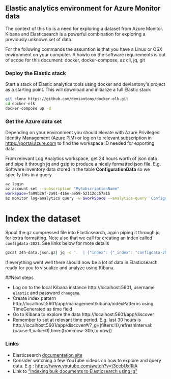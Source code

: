 ## Elastic analytics environment for Azure Monitor data

The context of this tip is a need for exploring a dataset from Azure Monitor. Kibana and Elasticsearch is a powerful combination 
for exploring a previously unknown set of data.


For the following commands the assumtion is that you have a Linux or OSX environment on your computer. 
A howto on the software requirements is out of scope for this document: docker, docker-compose, az cli, jq, git

### Deploy the Elastic stack
Start a stack of Elastic analytics tools using docker and deviantony's project as a starting point. This will download and initialize a full Elastic stack 
```bash
git clone https://github.com/deviantony/docker-elk.git
cd docker-elk
docker-compose up -d
```

### Get the Azure data set
Depending on your environment you should elevate with Azure Privileged Identity Management ([Azure PIM](https://docs.microsoft.com/en-us/azure/role-based-access-control/elevate-access-global-admin?toc=/azure/active-directory/privileged-identity-management/toc.json)) 
or log on to relevant subscription in https://portal.azure.com to find the workspace ID needed for exporting data.

From relevant Log Analytics workspace, get 24 hours worth of json data and pipe it through jq and gzip to produce a nicely formatted json file. 
E.g. Software inventory data stored in the table **ConfigurationData** so we specify this in a query
```bash
az login
az account set --subscription "MySubscriptionName"
workSpace=fa99b26f-2a91-416e-ae59-52112dc57a1b
az monitor log-analytics query -w $workSpace --analytics-query 'ConfigurationData' -t PT24H | jq -c '.[]' | gzip > 24h-data.json.gz
```

# Index the dataset
Spool the gz compressed file into Elasticsearch, again piping it through jq for extra formatting. 
Note also that we call for creating an index called `configdata-2021`. See links below for more details
```bash
gzcat 24h-data.json.gz| jq -c '.  | {"index": {"_index": "configdata-2021", "_type": "doc_type"}}, .' | curl -u elastic:changeme -XPOST "http://localhost:9200/_bulk" -H 'Content-Type: application/json' --data-binary @-
```
If everything went well there should now be a lot of data in Elasticsearch ready for you to visualize and analyze using Kibana. 


##Next steps
- Log on to the local Kibana instance http://localhost:5601, username `elastic` and password `changeme`.
- Create index pattern http://localhost:5601/app/management/kibana/indexPatterns using TimeGenerated as time field
- Go to Kibana to explore the data http://localhost:5601/app/discover
- Remember to set at relevant time period. E.g. last 30 hours is
   http://localhost:5601/app/discover#/?_g=(filters:!(),refreshInterval:(pause:!t,value:0),time:(from:now-30h,to:now))

### Links
- Elasticsearch [documentation site](https://www.elastic.co/guide/index.html)
- Consider watching a few YouTube videos on how to explore and query data. E.g.: https://www.youtube.com/watch?v=t3cebUxRliA
- Link to ["Indexing bulk documents to Elasticsearch using jq"](https://vagisha23.wordpress.com/2020/07/26/indexing-bulk-documents-to-elasticsearch-using-jq/)
